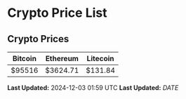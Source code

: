 # Crypto Price List

## Crypto Prices
| Bitcoin | Ethereum | Litecoin |
| ------- | -------- | -------- |
| $95516 | $3624.71 | $131.84 |
**Last Updated:** 2024-12-03 01:59 UTC
**Last Updated:** $DATE$
